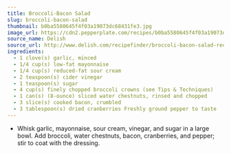 ```yaml
---
title: Broccoli-Bacon Salad
slug: broccoli-bacon-salad
thumbnail: b0ba5580645f4f03a19073dc68431fe3.jpg
image_url: https://cdn2.pepperplate.com/recipes/b0ba5580645f4f03a19073dc68431fe3.jpg
source_name: Delish
source_url: http://www.delish.com/recipefinder/broccoli-bacon-salad-recipe-6461
ingredients:
  - 1 clove(s) garlic, minced
  - 1/4 cup(s) low-fat mayonnaise
  - 1/4 cup(s) reduced-fat sour cream
  - 2 teaspoon(s) cider vinegar
  - 1 teaspoon(s) sugar
  - 4 cup(s) finely chopped broccoli crowns (see Tips & Techniques)
  - 1 can(s) (8-ounce) sliced water chestnuts, rinsed and chopped
  - 3 slice(s) cooked bacon, crumbled
  - 3 tablespoon(s) dried cranberries Freshly ground pepper to taste
---
```


* Whisk garlic, mayonnaise, sour cream, vinegar, and sugar in a large bowl. Add broccoli, water chestnuts, bacon, cranberries, and pepper; stir to coat with the dressing.
